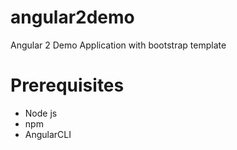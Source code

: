 # angular2demo
Angular 2 Demo Application with bootstrap template


# Prerequisites
*	Node js
* npm 
* AngularCLI
